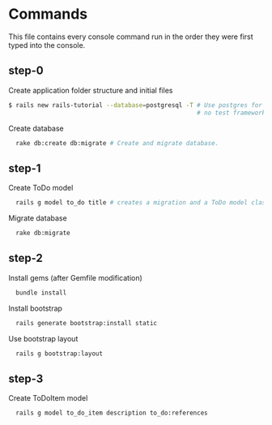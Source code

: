 # Commands

This file contains every console command run in the order they were first typed
into the console.

## step-0

Create application folder structure and initial files
```bash
$ rails new rails-tutorial --database=postgresql -T # Use postgres for database,
                                                    # no test framework since we'll install rspec later.
```

Create database
```bash
  rake db:create db:migrate # Create and migrate database.
```

## step-1

Create ToDo model
```bash
  rails g model to_do title # creates a migration and a ToDo model class
```

Migrate database
```bash
  rake db:migrate
```

## step-2

Install gems (after Gemfile modification)
```bash
  bundle install
```

Install bootstrap
```bash
  rails generate bootstrap:install static
```

Use bootstrap layout
```bash
  rails g bootstrap:layout
```

## step-3

Create ToDoItem model
```bash
  rails g model to_do_item description to_do:references
```
